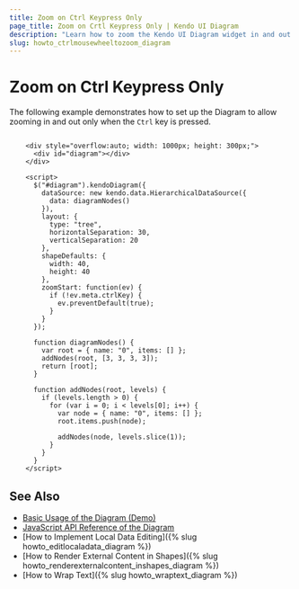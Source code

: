 ```yaml
---
title: Zoom on Ctrl Keypress Only
page_title: Zoom on Crtl Keypress Only | Kendo UI Diagram
description: "Learn how to zoom the Kendo UI Diagram widget in and out by using the Ctrl key and the mouse wheel functionality."
slug: howto_ctrlmousewheeltozoom_diagram
---
```


# Zoom on Ctrl Keypress Only

The following example demonstrates how to set up the Diagram to allow zooming in and out only when the `Ctrl` key is pressed.

```dojo

    <div style="overflow:auto; width: 1000px; height: 300px;">
      <div id="diagram"></div>
    </div>

    <script>
      $("#diagram").kendoDiagram({
        dataSource: new kendo.data.HierarchicalDataSource({
          data: diagramNodes()
        }),
        layout: {
          type: "tree",
          horizontalSeparation: 30,
          verticalSeparation: 20
        },
        shapeDefaults: {
          width: 40,
          height: 40
        },
        zoomStart: function(ev) {
          if (!ev.meta.ctrlKey) {
            ev.preventDefault(true);
          }
        }
      });

      function diagramNodes() {
        var root = { name: "0", items: [] };
        addNodes(root, [3, 3, 3, 3]);
        return [root];
      }

      function addNodes(root, levels) {
        if (levels.length > 0) {
          for (var i = 0; i < levels[0]; i++) {
            var node = { name: "0", items: [] };
            root.items.push(node);

            addNodes(node, levels.slice(1));
          }
        }
      }
    </script>

```

## See Also

* [Basic Usage of the Diagram (Demo)](https://demos.telerik.com/kendo-ui/diagram/index)
* [JavaScript API Reference of the Diagram](/api/javascript/dataviz/ui/diagram)
* [How to Implement Local Data Editing]({% slug howto_editlocaladata_diagram %})
* [How to Render External Content in Shapes]({% slug howto_renderexternalcontent_inshapes_diagram %})
* [How to Wrap Text]({% slug howto_wraptext_diagram %})
